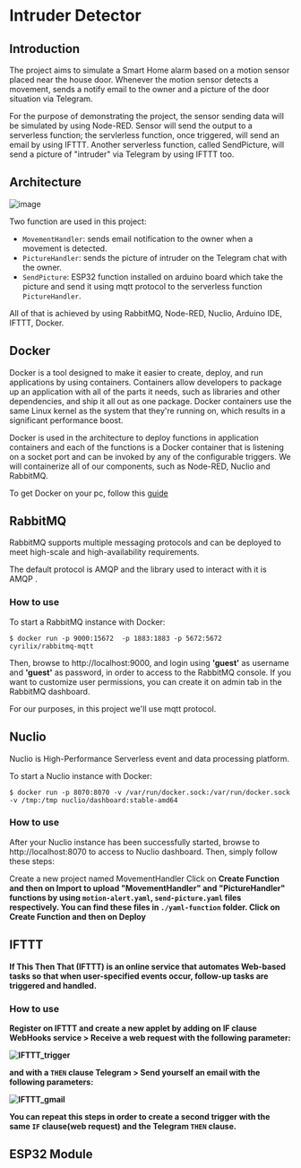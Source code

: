 # Intruder Detector

## Introduction
The project aims to simulate a Smart Home alarm based on a motion sensor placed near the house door. Whenever  the motion sensor detects a movement,  sends a notify email to  the owner and a picture of the door situation via Telegram.

For the purpose of demonstrating the project, the sensor sending data will be simulated by using Node-RED. Sensor will send the output to a serverless function; the servlerless function, once triggered, will send an email by using IFTTT. Another serverless function, called SendPicture, will send a picture of "intruder" via Telegram by using IFTTT too.

## Architecture
![image](https://user-images.githubusercontent.com/51193421/210285006-b4df8cb8-f832-4d95-8eec-7ccdcbde8e84.png)


Two function are used in this project:

<ul>
  <li><code>MovementHandler</code>: sends email notification to the owner when a movement is detected.</li>
  <li><code>PictureHandler</code>: sends the picture of intruder on the Telegram chat with the owner.</li>
  <li><code>SendPicture</code>: ESP32 function installed on arduino board which take the picture and send it using mqtt protocol to the
      serverless function <code>PictureHandler</code>.</li>
</ul>

All of that is achieved by using RabbitMQ, Node-RED, Nuclio, Arduino IDE, IFTTT, Docker.

## Docker
Docker is a tool designed to make it easier to create, deploy, and run applications by using containers. Containers allow developers to package up an application with all of the parts it needs, such as libraries and other dependencies, and ship it all out as one package.
Docker containers use the same Linux kernel as the system that they're running on, which results in a significant performance boost.

Docker is used in the architecture to deploy functions in application containers and each of the functions is a Docker container that is listening on a socket port and can be invoked by any of the configurable triggers. We will containerize all of our components, such as Node-RED, Nuclio and RabbitMQ.

To get Docker on your pc, follow this [guide](https://docs.docker.com/get-docker/)

## RabbitMQ
RabbitMQ supports multiple messaging protocols and can be deployed to meet high-scale and high-availability requirements.

The default protocol is AMQP and the library used to interact with it is AMQP .

### How to use
To start a RabbitMQ instance with Docker:
```
$ docker run -p 9000:15672  -p 1883:1883 -p 5672:5672  cyrilix/rabbitmq-mqtt 
```
Then, browse to http://localhost:9000, and login using <b>'guest'</b> as username and <b>'guest'</b> as password, in order to access to the RabbitMQ console.
If you want to customize user permissions, you can create it on admin tab in the RabbitMQ dashboard.

For our purposes, in this project we'll use mqtt protocol.

## Nuclio
Nuclio is High-Performance Serverless event and data processing platform.

To start a Nuclio instance with Docker:
```
$ docker run -p 8070:8070 -v /var/run/docker.sock:/var/run/docker.sock -v /tmp:/tmp nuclio/dashboard:stable-amd64
```

### How to use
After your Nuclio instance has been successfully started, browse to http://localhost:8070 to access to Nuclio dashboard. Then, simply follow these steps:

Create a new project named MovementHandler
Click on <b>Create Function<b> and then on <b>Import</b> to upload "MovementHandler" and "PictureHandler" functions by using <code>motion-alert.yaml</code>, <code>send-picture.yaml</code> files respectively. You can find these files in <code>./yaml-function</code> folder.
Click on <b>Create Function</b> and then on <b>Deploy</b>


## IFTTT
If This Then That (IFTTT) is an online service that automates Web-based tasks so that when user-specified events occur, follow-up tasks are triggered and handled.

### How to use
Register on IFTTT and create a new applet by adding on IF clause WebHooks service > <b>Receive a web request</b> with the following parameter:

![IFTTT_trigger](https://user-images.githubusercontent.com/51193421/210283487-a2d3e078-5f7d-436f-8381-6da30d00858b.png)

  and with a <code>THEN</code> clause Telegram > <b>Send yourself</b> an email with the following parameters:

![IFTTT_gmail](https://user-images.githubusercontent.com/51193421/210283394-81a1f3d4-493d-4e4e-ba9d-ba915f33f31d.png)

You can repeat this steps in order to create a second trigger with the same <code>IF</code> clause(web request) and the Telegram <code>THEN</code> clause.
  
## ESP32 Module

